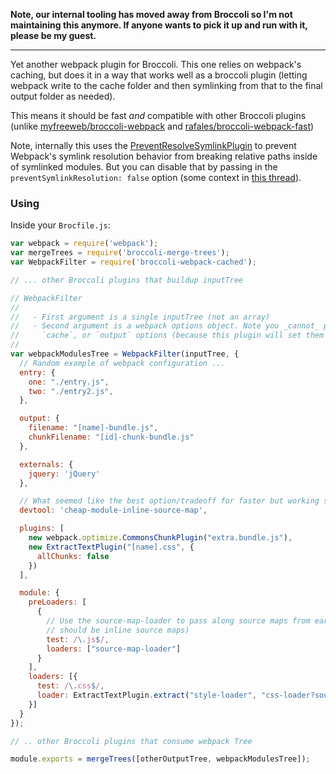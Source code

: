 **Note, our internal tooling has moved away from Broccoli so I'm not maintaining this anymore. If anyone wants to pick it up and run with it, please be my guest.**

----

Yet another webpack plugin for Broccoli. This one relies on webpack's caching, but does it in a way that works well as a broccoli plugin (letting webpack write to the cache folder and then symlinking from that to the final output folder as needed).

This means it should be fast _and_ compatible with other Broccoli plugins (unlike [myfreeweb/broccoli-webpack](https://github.com/myfreeweb/broccoli-webpack) and [rafales/broccoli-webpack-fast](https://github.com/rafales/broccoli-webpack-fast))

Note, internally this uses the [PreventResolveSymlinkPlugin](./prevent-resolve-symlink-plugin.js) to prevent Webpack's symlink resolution behavior from breaking relative paths inside of symlinked modules. But you can disable that by passing in the `preventSymlinkResolution: false` option (some context in [this thread](https://github.com/webpack/webpack/issues/554#issuecomment-135797738)).

### Using

Inside your `Brocfile.js`:

```js
var webpack = require('webpack');
var mergeTrees = require('broccoli-merge-trees');
var WebpackFilter = require('broccoli-webpack-cached');

// ... other Broccoli plugins that buildup inputTree

// WebpackFilter
//
//   - First argument is a single inputTree (not an array)
//   - Second argument is a webpack options object. Note you _cannot_ pass the `context`,
//     `cache`, or `output` options (because this plugin will set them for you).
//
var webpackModulesTree = WebpackFilter(inputTree, {
  // Random example of webpack configuration ...
  entry: {
    one: "./entry.js",
    two: "./entry2.js",
  },

  output: {
    filename: "[name]-bundle.js",
    chunkFilename: "[id]-chunk-bundle.js"
  },

  externals: {
    jquery: 'jQuery'
  },

  // What seemed like the best option/tradeoff for faster but working source maps (at least for me)
  devtool: 'cheap-module-inline-source-map',

  plugins: [
    new webpack.optimize.CommonsChunkPlugin("extra.bundle.js"),
    new ExtractTextPlugin("[name].css", {
      allChunks: false
    })
  ],

  module: {
    preLoaders: [
      {
        // Use the source-map-loader to pass along source maps from earlier Broccoli plugins (they
        // should be inline source maps)
        test: /\.js$/,
        loaders: ["source-map-loader"]
      }
    ],
    loaders: [{
      test: /\.css$/,
      loader: ExtractTextPlugin.extract("style-loader", "css-loader?sourceMap")
    }]
  }
});

// .. other Broccoli plugins that consume webpack Tree

module.exports = mergeTrees([otherOutputTree, webpackModulesTree]);

```
